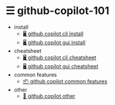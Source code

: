<!-- menu-start -->
# ☰ github-copilot-101

- install
  - [🖥️ github copilot cli install](0-1-github-copilot-cli-install.md)  
  - [🖥 github copilot gui install](0-2-github-copilot-gui-install.md)  
- cheatsheet
  - [🖥️ github copilot cli cheatsheet](1-1-github-copilot-cli-cheatsheet.md)  
  - [🖥 github copilot gui cheatsheet](1-2-github-copilot-gui-cheatsheet.md)  
- common features
  - [📦 github copilot common features](1-3-github-copilot-common.md)  
- other
  - [🎯 github copilot other](2-1-github-copilot-other.md)  
<!-- menu-end -->

